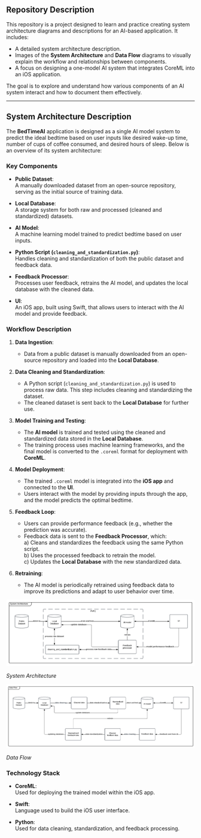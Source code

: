 ## Repository Description

This repository is a project designed to learn and practice creating system architecture diagrams and descriptions for an AI-based application. It includes:

- A detailed system architecture description.
- Images of the **System Architecture** and **Data Flow** diagrams to visually explain the workflow and relationships between components.
- A focus on designing a one-model AI system that integrates CoreML into an iOS application.

The goal is to explore and understand how various components of an AI system interact and how to document them effectively.

---

## System Architecture Description

The **BedTimeAI** application is designed as a single AI model system to predict the ideal bedtime based on user inputs like desired wake-up time, number of cups of coffee consumed, and desired hours of sleep. Below is an overview of its system architecture:

### Key Components

- **Public Dataset**:  
  A manually downloaded dataset from an open-source repository, serving as the initial source of training data.

- **Local Database**:  
  A storage system for both raw and processed (cleaned and standardized) datasets.

- **AI Model**:  
  A machine learning model trained to predict bedtime based on user inputs.

- **Python Script (`cleaning_and_standardization.py`)**:  
  Handles cleaning and standardization of both the public dataset and feedback data.

- **Feedback Processor**:  
  Processes user feedback, retrains the AI model, and updates the local database with the cleaned data.

- **UI**:  
  An iOS app, built using Swift, that allows users to interact with the AI model and provide feedback.

### Workflow Description

1. **Data Ingestion**:  
   - Data from a public dataset is manually downloaded from an open-source repository and loaded into the **Local Database**.

2. **Data Cleaning and Standardization**:  
   - A Python script (`cleaning_and_standardization.py`) is used to process raw data. This step includes cleaning and standardizing the dataset.  
   - The cleaned dataset is sent back to the **Local Database** for further use.

3. **Model Training and Testing**:  
   - The **AI model** is trained and tested using the cleaned and standardized data stored in the **Local Database**.  
   - The training process uses machine learning frameworks, and the final model is converted to the `.coreml` format for deployment with **CoreML**.

4. **Model Deployment**:  
   - The trained `.coreml` model is integrated into the **iOS app** and connected to the **UI**.  
   - Users interact with the model by providing inputs through the app, and the model predicts the optimal bedtime.

5. **Feedback Loop**:  
   - Users can provide performance feedback (e.g., whether the prediction was accurate).  
   - Feedback data is sent to the **Feedback Processor**, which:  
     a) Cleans and standardizes the feedback using the same Python script.  
     b) Uses the processed feedback to retrain the model.  
     c) Updates the **Local Database** with the new standardized data.

6. **Retraining**:  
   - The AI model is periodically retrained using feedback data to improve its predictions and adapt to user behavior over time.
   
![](Archtecture.png)

*System Architecture*

![](DataFlow.png)

*Data Flow*

### Technology Stack

- **CoreML**:  
  Used for deploying the trained model within the iOS app.

- **Swift**:  
  Language used to build the iOS user interface.

- **Python**:  
  Used for data cleaning, standardization, and feedback processing.
